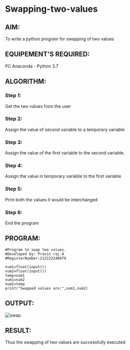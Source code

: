 # Swapping-two-values
## AIM:
To write a python program for swapping of two values
## EQUIPEMENT'S REQUIRED: 
PC
Anaconda - Python 3.7
## ALGORITHM: 
### Step 1:
Get the two values from the user
### Step 2: 
Assign the value of second variable to a temporary variable 
### Step 3: 
Assign the value of the first variable to the second variable.
### Step 4:  
Assign the value in temporary variable to the first variable
### Step 5: 
Print both the values it would be interchanged
### Step 6: 
End the program
## PROGRAM:
```
#Program to swap two values.
#Developed by: Pravin raj.A
#RegisterNumber:212222240079

num1=float(input())
num2=float(input())
temp=num1
num1=num2
num2=temp
print("Swapped values are:",num1,num2)
```
## OUTPUT:

![swap](https://user-images.githubusercontent.com/118707879/225222799-6a2f9532-12e3-4f3e-b5cd-e817b0a77cf1.png)

## RESULT:
Thus the swapping of two values are successfully executed



